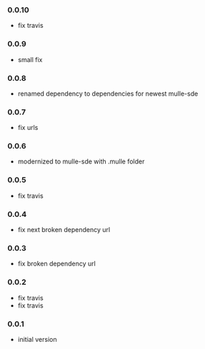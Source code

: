 ### 0.0.10

* fix travis

### 0.0.9

* small fix

### 0.0.8

* renamed dependency to dependencies for newest mulle-sde

### 0.0.7

* fix urls

### 0.0.6

* modernized to mulle-sde with .mulle folder

### 0.0.5

* fix travis

### 0.0.4

* fix next broken dependency url

### 0.0.3

* fix broken dependency url

### 0.0.2

* fix travis
* fix travis

### 0.0.1

* initial version
